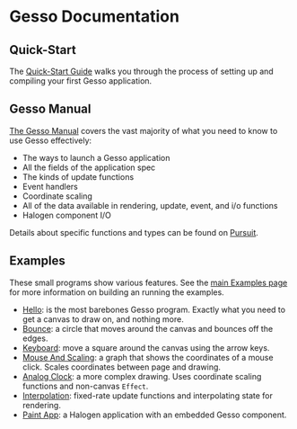 # Gesso Documentation

## Quick-Start

The [Quick-Start Guide](quickstart.md) walks you through the process of setting up and compiling your first Gesso application.

## Gesso Manual

[The Gesso Manual](manual.md) covers the vast majority of what you need to know to use Gesso effectively:

- The ways to launch a Gesso application
- All the fields of the application spec
- The kinds of update functions
- Event handlers
- Coordinate scaling
- All of the data available in rendering, update, event, and i/o functions
- Halogen component I/O

Details about specific functions and types can be found on [Pursuit](https://pursuit.purescript.org/packages/purescript-gesso/).

## Examples

These small programs show various features. See the [main Examples page](../examples/README.md) for more information on building an running the examples.

- [Hello](hello): is the most barebones Gesso program. Exactly what you need to get a canvas to draw on, and nothing more.
- [Bounce](bounce): a circle that moves around the canvas and bounces off the edges.
- [Keyboard](keyboard): move a square around the canvas using the arrow keys.
- [Mouse And Scaling](mouse-and-scaling): a graph that shows the coordinates of a mouse click. Scales coordinates between page and drawing.
- [Analog Clock](analog-clock): a more complex drawing. Uses coordinate scaling functions and non-canvas `Effect`.
- [Interpolation](interpolation): fixed-rate update functions and interpolating state for rendering.
- [Paint App](paint-app): a Halogen application with an embedded Gesso component.
